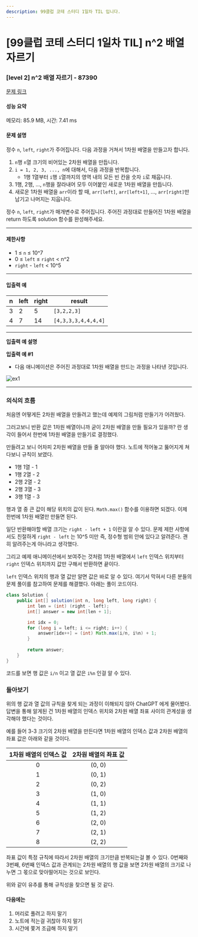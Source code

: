 ```yaml
---
description: 99클럽 코테 스터디 1일차 TIL 입니다.
---
```


# \[99클럽 코테 스터디 1일차 TIL] n^2 배열 자르기

### \[level 2] n^2 배열 자르기 - 87390

[문제 링크](https://school.programmers.co.kr/learn/courses/30/lessons/87390?language=java)

#### 성능 요약

메모리: 85.9 MB, 시간: 7.41 ms

#### 문제 설명

정수 `n`, `left`, `right`가 주어집니다. 다음 과정을 거쳐서 1차원 배열을 만들고자 합니다.

1. `n`행 `n`열 크기의 비어있는 2차원 배열을 만듭니다.
2. `i = 1, 2, 3, ..., n`에 대해서, 다음 과정을 반복합니다.
   * 1행 1열부터 `i`행 `i`열까지의 영역 내의 모든 빈 칸을 숫자 `i`로 채웁니다.
3. 1행, 2행, ..., `n`행을 잘라내어 모두 이어붙인 새로운 1차원 배열을 만듭니다.
4. 새로운 1차원 배열을 `arr`이라 할 때, `arr[left]`, `arr[left+1]`, ..., `arr[right]`만 남기고 나머지는 지웁니다.

정수 `n`, `left`, `right`가 매개변수로 주어집니다. 주어진 과정대로 만들어진 1차원 배열을 return 하도록 solution 함수를 완성해주세요.

***

#### 제한사항

* 1 ≤ `n` ≤ 10^7
* 0 ≤ `left` ≤ `right` < n^2
* `right` - `left` < 10^5

***

#### 입출력 예

| n | left | right | result              |
| - | ---- | ----- | ------------------- |
| 3 | 2    | 5     | `[3,2,2,3]`         |
| 4 | 7    | 14    | `[4,3,3,3,4,4,4,4]` |

***

**입출력 예 설명**

**입출력 예 #1**

* 다음 애니메이션은 주어진 과정대로 1차원 배열을 만드는 과정을 나타낸 것입니다.

![ex1](https://grepp-programmers.s3.amazonaws.com/production/file\_resource/103/FlattenedFills\_ex1.gif)

***

### 의식의 흐름

처음엔 어떻게든 2차원 배열을 만들려고 했는데 예제의 그림처럼 만들기가 어려웠다.

그러고보니 반환 값은 1차원 배열이니까 굳이 2차원 배열을 만들 필요가 있을까? 란 생각이 들어서 한번에 1차원 배열을 만들기로 결정했다.

만들려고 보니 어차피 2차원 배열을 만들 줄 알아야 했다. 노트에 적어놓고 뚫어지게 쳐다보니 규칙이 보였다.

* 1행 1열 - 1
* 1행 2열 - 2
* 2행 2열 - 2
* 2행 3열 - 3
* 3행 1열 - 3

행과 열 중 큰 값이 해당 위치의 값이 된다. `Math.max()` 함수를 이용하면 되겠다. 이제 한번에 1차원 배열만 만들면 된다.

일단 반환해야할 배열 크기는 `right - left + 1` 이란걸 알 수 있다. 문제 제한 사항에서도 친절하게 `right - left` 는 10^5 미만 즉, 정수형 범위 안에 있다고 알려준다. 괜히 알려주는게 아니라고 생각했다.

그리고 예제 애니메이션에서 보여주는 것처럼 1차원 배열에서 `left` 인덱스 위치부터 `right` 인덱스 위치까지 값만 구해서 반환하면 끝이다.

`left` 인덱스 위치의 행과 열 값만 알면 값은 바로 알 수 있다. 여기서 막혀서 다른 분들의 문제 풀이를 참고하여 문제를 해결했다. 아래는 풀이 코드이다.

```java
class Solution {
    public int[] solution(int n, long left, long right) {
        int len = (int) (right - left);
        int[] answer = new int[len + 1];

        int idx = 0;
        for (long i = left; i <= right; i++) {
            answer[idx++] = (int) Math.max(i/n, i%n) + 1;
        }
        
        return answer;
    }
}
```

코드를 보면 행 값은 `i/n` 이고 열 값은 `i%n` 인걸 알 수 있다.

### 돌아보기

위의 행 값과 열 값의 규칙을 찾게 되는 과정이 이해되지 않아 ChatGPT 에게 물어봤다.\
답변을 통해 알게된 건 1차원 배열의 인덱스 위치와 2차원 배열 좌표 사이의 관계성을 생각해야 했다는 것이다.

예를 들어 3-3 크기의 2차원 배열을 만든다면 1차원 배열의 인덱스 값과 2차원 배열의 좌표 값은 아래와 같을 것이다.

| 1차원 배열의 인덱스 값 | 2차원 배열의 좌표 값 |
| :-----------: | :----------: |
|       0       |    (0, 0)    |
|       1       |    (0, 1)    |
|       2       |    (0, 2)    |
|       3       |    (1, 0)    |
|       4       |    (1, 1)    |
|       5       |    (1, 2)    |
|       6       |    (2, 0)    |
|       7       |    (2, 1)    |
|       8       |    (2, 2)    |

좌표 값이 특정 규칙에 따라서 2차원 배열의 크기만큼 반복되는걸 볼 수 있다. 0번째와 3번째, 6번째 인덱스 값과 관계되는 2차원 배열의 행 값을 보면 2차원 배열의 크기로 나누면 그 몫으로 맞아떨어지는 것으로 보인다.

위와 같이 유추를 통해 규칙성을 찾으면 될 것 같다.

#### 다음에는

1. 머리로 풀려고 하지 말기
2. 노트에 적는걸 귀찮아 하지 말기
3. 시간에 쫓겨 조급해 하지 말기

